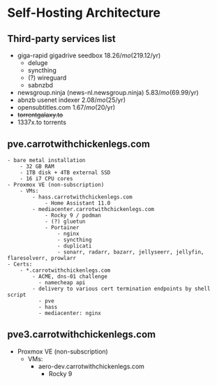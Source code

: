 # Self-Hosting Architecture

## Third-party services list
  - giga-rapid gigadrive seedbox $18.26/mo ($219.12/yr)
    - deluge
    - syncthing
    - (?) wireguard
    - sabnzbd
  - newsgroup.ninja (news-nl.newsgroup.ninja) $5.83/mo ($69.99/yr)
  - abnzb usenet indexer $2.08/mo ($25/yr)
  - opensubtitles.com $1.67/mo ($20/yr)
  - ~~torrentgalaxy.to~~
  - 1337x.to torrents

## pve.carrotwithchickenlegs.com
    - bare metal installation
        - 32 GB RAM
        - 1TB disk + 4TB external SSD
        - 16 i7 CPU cores
    - Proxmox VE (non-subscription)
        - VMs:
            - hass.carrotwithchickenlegs.com
                - Home Assistant 11.0
            - mediacenter.carrotwithchickenlegs.com
                - Rocky 9 / podman
                - (?) gluetun
                - Portainer
                    - nginx
                    - syncthing
                    - duplicati
                    - sonarr, radarr, bazarr, jellyseerr, jellyfin, flaresolverr, prowlarr
    - Certs:
        - *.carrotwithchickenlegs.com
            - ACME, dns-01 challenge
              - namecheap api
            - delivery to various cert termination endpoints by shell script
              - pve
              - hass
              - mediacenter: nginx

## pve3.carrotwithchickenlegs.com
  - Proxmox VE (non-subscription)
    - VMs:
      - aero-dev.carrotwithchickenlegs.com
        - Rocky 9
